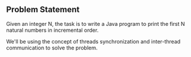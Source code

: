 ## Problem Statement

Given an integer N, the task is to write a Java program to print the first N natural numbers in incremental order.

We'll be using the concept of threads synchronization and inter-thread communication to solve the problem.
